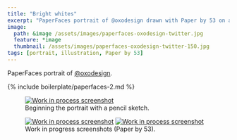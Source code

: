 ```yaml
---
title: "Bright whites"
excerpt: "PaperFaces portrait of @oxodesign drawn with Paper by 53 on an iPad."
image: 
  path: &image /assets/images/paperfaces-oxodesign-twitter.jpg 
  feature: *image
  thumbnail: /assets/images/paperfaces-oxodesign-twitter-150.jpg
tags: [portrait, illustration, Paper by 53]
---
```


PaperFaces portrait of <a href="http://twitter.com/oxodesign">@oxodesign</a>.

{% include boilerplate/paperfaces-2.md %}

<figure>
	<a href="{{ site.url }}/assets/images/paperfaces-oxodesign-process-1-lg.jpg"><img src="{{ site.url }}/assets/images/paperfaces-oxodesign-process-1-750.jpg" alt="Work in process screenshot"></a>
	<figcaption>Beginning the portrait with a pencil sketch.</figcaption>
</figure>

<figure class="half">
	<a href="{{ site.url }}/assets/images/paperfaces-oxodesign-process-2-lg.jpg"><img src="{{ site.url }}/assets/images/paperfaces-oxodesign-process-2-600.jpg" alt="Work in process screenshot"></a>
	<a href="{{ site.url }}/assets/images/paperfaces-oxodesign-process-3-lg.jpg"><img src="{{ site.url }}/assets/images/paperfaces-oxodesign-process-3-600.jpg" alt="Work in process screenshot"></a>
	<figcaption>Work in progress screenshots (Paper by 53).</figcaption>
</figure>

